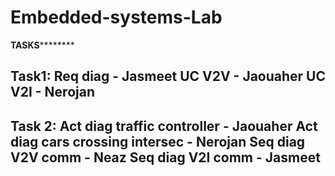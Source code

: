 # Embedded-systems-Lab
******************************TASKS**************************************

Task1: Req diag - Jasmeet
       UC V2V - Jaouaher
       UC V2I - Nerojan
-------------------------------------------------------------------------

Task 2: Act diag traffic controller - Jaouaher
        Act diag cars crossing intersec - Nerojan
        Seq diag V2V comm - Neaz
        Seq diag V2I comm - Jasmeet
-------------------------------------------------------------------------
